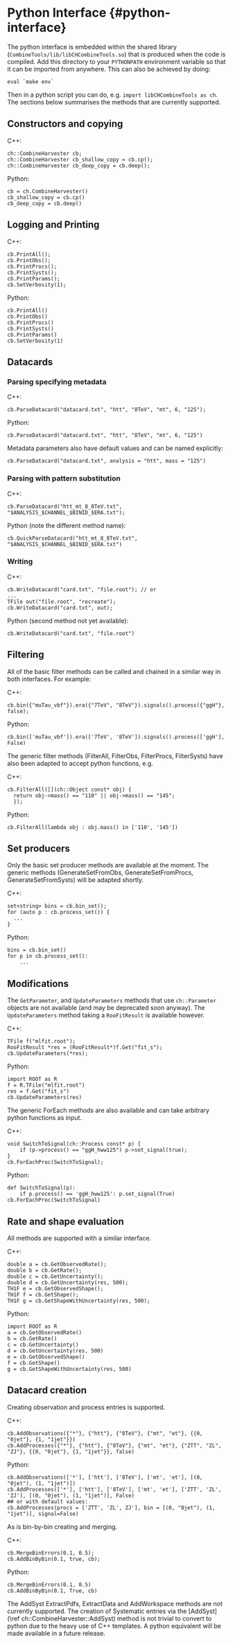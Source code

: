 Python Interface {#python-interface}
====================================

The python interface is embedded within the shared library (`CombineTools/lib/libCHCombineTools.so`) that is produced when the code is compiled. Add this directory to your `PYTHONPATH` environment variable so that it can be imported from anywhere. This can also be achieved by doing:

    eval `make env`

Then in a python script you can do, e.g. `import libCHCombineTools as ch`. The sections below summarises the methods that are currently supported.

## Constructors and copying
C++:

    ch::CombineHarvester cb;
    ch::CombineHarvester cb_shallow_copy = cb.cp();
    ch::CombineHarvester cb_deep_copy = cb.deep();

Python:

    cb = ch.CombineHarvester()
    cb_shallow_copy = cb.cp()
    cb_deep_copy = cb.deep()

## Logging and Printing
C++:

    cb.PrintAll();
    cb.PrintObs();
    cb.PrintProcs();
    cb.PrintSysts();
    cb.PrintParams();
    cb.SetVerbosity(1);

Python:

    cb.PrintAll()
    cb.PrintObs()
    cb.PrintProcs()
    cb.PrintSysts()
    cb.PrintParams()
    cb.SetVerbosity(1)

## Datacards

### Parsing specifying metadata
C++:

    cb.ParseDatacard("datacard.txt", "htt", "8TeV", "mt", 6, "125");

Python:

    cb.ParseDatacard("datacard.txt", "htt", "8TeV", "mt", 6, "125")

Metadata parameters also have default values and can be named explicitly:

    cb.ParseDatacard("datacard.txt", analysis = "htt", mass = "125")

### Parsing with pattern substitution
C++:

    cb.ParseDatacard("htt_mt_8_8TeV.txt", "$ANALYSIS_$CHANNEL_$BINID_$ERA.txt");

Python (note the different method name):

    cb.QuickParseDatacard("htt_mt_8_8TeV.txt", "$ANALYSIS_$CHANNEL_$BINID_$ERA.txt")

### Writing
C++:

    cb.WriteDatacard("card.txt", "file.root"); // or
    ...
    TFile out("file.root", "recreate");
    cb.WriteDatacard("card.txt", out);

Python (second method not yet available):

    cb.WriteDatacard("card.txt", "file.root")

## Filtering
All of the basic filter methods can be called and chained in a similar way in both interfaces. For example:

C++:

    cb.bin({"muTau_vbf"}).era({"7TeV", "8TeV"}).signals().process({"ggH"}, false);

Python:

    cb.bin(['muTau_vbf']).era(['7TeV', '8TeV']).signals().process(['ggH'], False)

The generic filter methods (FilterAll, FilterObs, FilterProcs, FilterSysts) have also been adapted to accept python functions, e.g.

C++:

    cb.FilterAll([](ch::Object const* obj) {
      return obj->mass() == "110" || obj->mass() == "145";
      });

Python:

    cb.FilterAll(lambda obj : obj.mass() in ['110', '145'])

## Set producers

Only the basic set producer methods are available at the moment. The generic methods (GenerateSetFromObs, GenerateSetFromProcs, GenerateSetFromSysts) will be adapted shortly.

C++:

    set<string> bins = cb.bin_set();
    for (auto p : cb.process_set()) {
      ...
    }

Python:

    bins = cb.bin_set()
    for p in cb.process_set():
        ...

## Modifications

The `GetParameter`, and `UpdateParameters` methods that use `ch::Parameter` objects are not available (and may be deprecated soon anyway). The `UpdateParameters` method taking a `RooFitResult` is available however.

C++:

    TFile f("mlfit.root");
    RooFitResult *res = (RooFitResult*)f.Get("fit_s");
    cb.UpdateParameters(*res);

Python:

    import ROOT as R
    f = R.TFile("mlfit.root")
    res = f.Get("fit_s")
    cb.UpdateParameters(res)

The generic ForEach methods are also available and can take arbitrary python functions as input.

C++:

    void SwitchToSignal(ch::Process const* p) {
        if (p->process() == "ggH_hww125") p->set_signal(true);
    }
    cb.ForEachProc(SwitchToSignal);

Python:

    def SwitchToSignal(p):
        if p.process() == 'ggH_hww125': p.set_signal(True)
    cb.ForEachProc(SwitchToSignal)

## Rate and shape evaluation

All methods are supported with a similar interface.

C++:

    double a = cb.GetObservedRate();
    double b = cb.GetRate();
    double c = cb.GetUncertainty();
    double d = cb.GetUncertainty(res, 500);
    TH1F e = cb.GetObservedShape();
    TH1F f = cb.GetShape();
    TH1F g = cb.GetShapeWithUncertainty(res, 500);

Python:

    import ROOT as R
    a = cb.GetObservedRate()
    b = cb.GetRate()
    c = cb.GetUncertainty()
    d = cb.GetUncertainty(res, 500)
    e = cb.GetObservedShape()
    f = cb.GetShape()
    g = cb.GetShapeWithUncertainty(res, 500)

## Datacard creation

Creating observation and process entries is supported.

C++:

    cb.AddObservations({"*"}, {"htt"}, {"8TeV"}, {"mt", "et"}, {{0, "0jet"}, {1, "1jet"}})
    cb.AddProcesses({"*"}, {"htt"}, {"8TeV"}, {"mt", "et"}, {"ZTT", "ZL", "ZJ"}, {{0, "0jet"}, {1, "1jet"}}, false)
Python:

    cb.AddObservations(['*'], ['htt'], ['8TeV'], ['mt', 'et'], [(0, "0jet"), (1, "1jet")])
    cb.AddProcesses(['*'], ['htt'], ['8TeV'], ['mt', 'et'], ['ZTT', 'ZL', 'ZJ'], [(0, "0jet"), (1, "1jet")], False)
    ## or with default values:
    cb.AddProcesses(procs = ['ZTT', 'ZL', ZJ'], bin = [(0, "0jet"), (1, "1jet")], signal=False)

As is bin-by-bin creating and merging.

C++:

    cb.MergeBinErrors(0.1, 0.5);
    cb.AddBinByBin(0.1, true, cb);

Python:

    cb.MergeBinErrors(0.1, 0.5)
    cb.AddBinByBin(0.1, True, cb)

The AddSyst ExtractPdfs, ExtractData and AddWorkspace methods are not currently supported. The creation of Systematic entries via the [AddSyst](\ref ch::CombineHarvester::AddSyst) method is not trivial to convert to python due to the heavy use of C++ templates. A python equivalent will be made available in a future release.

